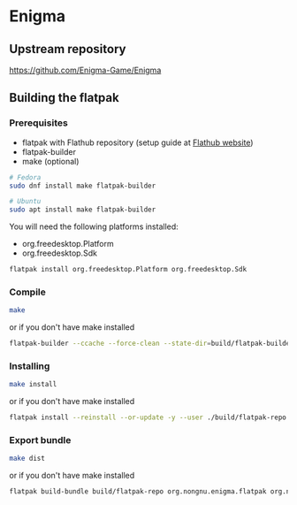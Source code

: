 # Enigma

## Upstream repository

<https://github.com/Enigma-Game/Enigma>

## Building the flatpak

### Prerequisites

- flatpak with Flathub repository (setup guide at [Flathub website](https://flatpak.org/setup/))
- flatpak-builder
- make (optional)

```bash
# Fedora
sudo dnf install make flatpak-builder

# Ubuntu
sudo apt install make flatpak-builder
```

You will need the following platforms installed:

- org.freedesktop.Platform
- org.freedesktop.Sdk

```bash
flatpak install org.freedesktop.Platform org.freedesktop.Sdk
```

### Compile

```bash
make
```

or if you don't have make installed

```bash
flatpak-builder --ccache --force-clean --state-dir=build/flatpak-builder --repo=build/flatpak-repo build/flatpak-target org.nongnu.enigma
```

### Installing

```bash
make install
```

or if you don't have make installed

```bash
flatpak install --reinstall --or-update -y --user ./build/flatpak-repo org.nongnu.enigma
```

### Export bundle

```bash
make dist
```

or if you don't have make installed

```bash
flatpak build-bundle build/flatpak-repo org.nongnu.enigma.flatpak org.nongnu.enigma
```